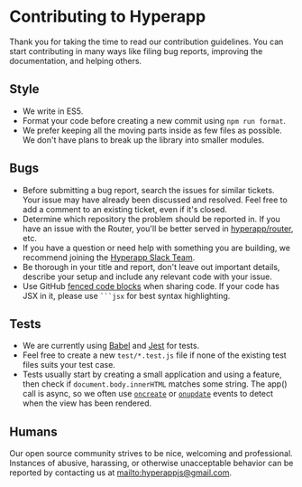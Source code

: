 # Contributing to Hyperapp

Thank you for taking the time to read our contribution guidelines. You can start contributing in many ways like filing bug reports, improving the documentation, and helping others.

## Style

* We write in ES5.
* Format your code before creating a new commit using `npm run format`.
* We prefer keeping all the moving parts inside as few files as possible. We don't have plans to break up the library into smaller modules.

## Bugs

* Before submitting a bug report, search the issues for similar tickets. Your issue may have already been discussed and resolved. Feel free to add a comment to an existing ticket, even if it's closed.
* Determine which repository the problem should be reported in. If you have an issue with the Router, you'll be better served in [hyperapp/router](https://github.com/hyperapp/router), etc.
* If you have a question or need help with something you are building, we recommend joining the [Hyperapp Slack Team](https://hyperappjs.herokuapp.com).
* Be thorough in your title and report, don't leave out important details, describe your setup and include any relevant code with your issue.
* Use GitHub [fenced code blocks](https://help.github.com/articles/creating-and-highlighting-code-blocks/) when sharing code. If your code has JSX in it, please use <code>```jsx</code> for best syntax highlighting.

## Tests

* We are currently using [Babel](https://babeljs.io) and [Jest](http://facebook.github.io/jest) for tests.
* Feel free to create a new `test/*.test.js` file if none of the existing test files suits your test case.
* Tests usually start by creating a small application and using a feature, then check if `document.body.innerHTML` matches some string. The app() call is async, so we often use [`oncreate`](lifecycle.md#oncreate) or [`onupdate`](lifecycle.md#onupdate) events to detect when the view has been rendered.

## Humans

Our open source community strives to be nice, welcoming and professional. Instances of abusive, harassing, or otherwise unacceptable behavior can be reported by contacting us at <mailto:hyperappjs@gmail.com>.
